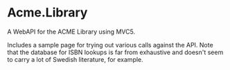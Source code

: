 # Acme.Library
A WebAPI for the ACME Library using MVC5.

Includes a sample page for trying out various calls against the API. Note that the database for ISBN lookups is far from exhaustive and doesn't seem to carry a lot of Swedish literature, for example.
